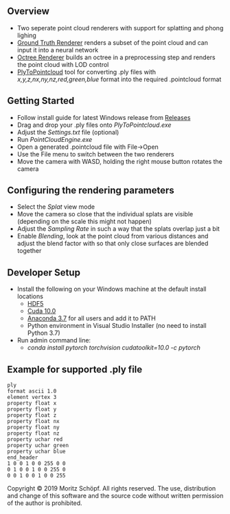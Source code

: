 ## Overview
- Two seperate point cloud renderers with support for splatting and phong lighing
- [Ground Truth Renderer](https://github.com/momower1/PointCloudEngine/wiki/Ground-Truth-Renderer) renders a subset of the point cloud and can input it into a neural network
- [Octree Renderer](https://github.com/momower1/PointCloudEngine/wiki/Octree-Renderer) builds an octree in a preprocessing step and renders the point cloud with LOD control
- [PlyToPointcloud](https://github.com/momower1/PointCloudEngine/wiki/PlyToPointcloud) tool for converting .ply files with _x,y,z,nx,ny,nz,red,green,blue_ format into the required .pointcloud format

## Getting Started
- Follow install guide for latest Windows release from [Releases](https://github.com/momower1/PointCloudEngine/releases)
- Drag and drop your .ply files onto _PlyToPointcloud.exe_
- Adjust the _Settings.txt_ file (optional)
- Run _PointCloudEngine.exe_
- Open a generated .pointcloud file with File->Open
- Use the File menu to switch between the two renderers
- Move the camera with WASD, holding the right mouse button rotates the camera

## Configuring the rendering parameters
- Select the _Splat_ view mode
- Move the camera so close that the individual splats are visible (depending on the scale this might not happen)
- Adjust the _Sampling Rate_ in such a way that the splats overlap just a bit
- Enable _Blending_, look at the point cloud from various distances and adjust the blend factor with so that only close surfaces are blended together

## Developer Setup
- Install the following on your Windows machine at the default install locations
  - [HDF5](https://www.hdfgroup.org/downloads/hdf5)
  - [Cuda 10.0](https://developer.nvidia.com/cuda-10.0-download-archive?target_os=Windows&target_arch=x86_64&target_version=10)
  - [Anaconda 3.7](https://repo.anaconda.com/archive/Anaconda3-2019.07-Windows-x86_64.exe) for all users and add it to PATH
  - Python environment in Visual Studio Installer (no need to install Python 3.7)
- Run admin command line:
  - _conda install pytorch torchvision cudatoolkit=10.0 -c pytorch_

## Example for supported .ply file
```
ply
format ascii 1.0
element vertex 3
property float x
property float y
property float z
property float nx
property float ny
property float nz
property uchar red
property uchar green
property uchar blue
end_header
1 0 0 1 0 0 255 0 0
0 1 0 0 1 0 0 255 0
0 0 1 0 0 1 0 0 255
```

Copyright © 2019 Moritz Schöpf. All rights reserved. The use, distribution and change of this software and the source code without written permission of the author is prohibited.
